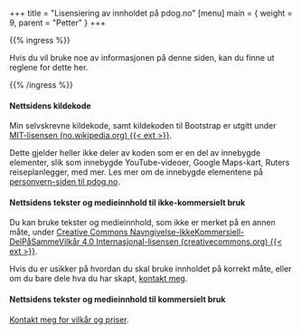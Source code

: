 +++
title = "Lisensiering av innholdet på pdog.no"
[menu]
main = { weight = 9, parent = "Petter" }
+++

{{% ingress %}}

Hvis du vil bruke noe av informasjonen på denne siden, kan du finne ut reglene for dette her.

{{% /ingress %}}

#### Nettsidens kildekode

Min selvskrevne kildekode, samt kildekoden til Bootstrap er utgitt under
[MIT-lisensen (no.wikipedia.org) {{< ext >}}][mit].

Dette gjelder heller ikke deler av koden som er en del av innebygde elementer, slik som
innebygde YouTube-videoer, Google Maps-kart, Ruters reiseplanlegger, med mer. Les mer om de
innebygde elementene på [personvern-siden til pdog.no](../personvern).

#### Nettsidens tekster og medieinnhold til ikke-kommersielt bruk

Du kan bruke tekster og medieinnhold, som ikke er merket på en annen måte, under
[Creative Commons
Navngivelse-IkkeKommersiell-DelPåSammeVilkår 4.0 Internasjonal-lisensen
(creativecommons.org) {{< ext >}}][cc].

Hvis du er usikker på hvordan du skal bruke innholdet på korrekt måte, eller om du bare dele
hva du har skapt, [kontakt meg](../kontaktinfo).

#### Nettsidens tekster og medieinnhold til kommersielt bruk

[Kontakt meg for vilkår og priser](../kontaktinfo).

[cc]: https://creativecommons.org/licenses/by-nc-sa/4.0/deed.no
[mit]: https://no.wikipedia.org/wiki/MIT-lisensen
